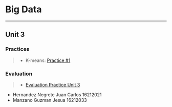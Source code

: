 # Big Data
_____
## Unit 3

### Practices

> * K-means: [Practice #1](https://github.com/JesuaMG/BigData/blob/Unit_3/Unit3/Practices/Practice1)
> 
### Evaluation
> * [Evaluation Practice Unit 3](https://github.com/JesuaMG/BigData/tree/Unit_3/Unit3/Evaluation)

- Hernandez Negrete Juan Carlos 16212021
- Manzano Guzman Jesua 16212033